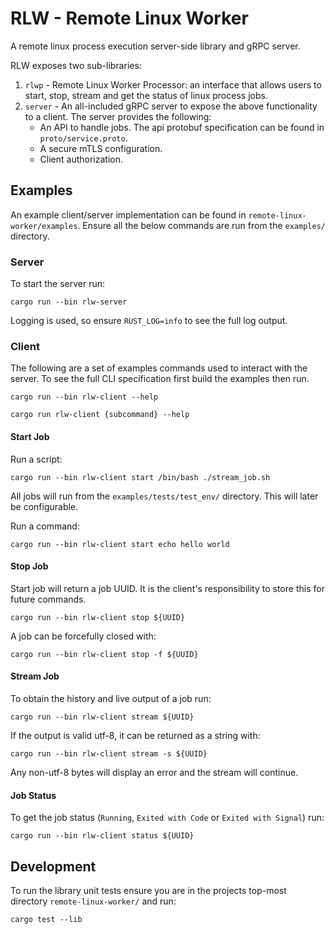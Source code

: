 # RLW - Remote Linux Worker
A remote linux process execution server-side library and gRPC server.

RLW exposes two sub-libraries:
1. `rlwp` - Remote Linux Worker Processor: an interface that allows users to start, stop, stream and get the status of linux process jobs.
2. `server` - An all-included gRPC server to expose the above functionality to a client. The server provides the following:
   - An API to handle jobs. The api protobuf specification can be found in `proto/service.proto`.
   - A secure mTLS configuration.
   - Client authorization.


## Examples

An example client/server implementation can be found in `remote-linux-worker/examples`. Ensure all the below commands are run from the `examples/` directory.

### Server

To start the server run:
```
cargo run --bin rlw-server
```

Logging is used, so ensure `RUST_LOG=info` to see the full log output.


### Client

The following are a set of examples commands used to interact with the server. To see the full CLI specification first build the examples then run.
 ```
cargo run --bin rlw-client --help

cargo run rlw-client {subcommand} --help
 ``` 

#### Start Job

Run a script: 
```
cargo run --bin rlw-client start /bin/bash ./stream_job.sh
```
All jobs will run from the `examples/tests/test_env/` directory. This will later be configurable.

Run a command:
```
cargo run --bin rlw-client start echo hello world
```

#### Stop Job
Start job will return a job UUID. It is the client's responsibility to store this for future commands.

```
cargo run --bin rlw-client stop ${UUID} 
```

A job can be forcefully closed with:
```
cargo run --bin rlw-client stop -f ${UUID} 
```


#### Stream Job
To obtain the history and live output of a job run:

```
cargo run --bin rlw-client stream ${UUID} 
```

If the output is valid utf-8, it can be returned as a string with:

```
cargo run --bin rlw-client stream -s ${UUID} 
```

Any non-utf-8 bytes will display an error and the stream will continue.


#### Job Status 
To get the job status (`Running`, `Exited with Code` or `Exited with Signal`) run:

```
cargo run --bin rlw-client status ${UUID} 
```

## Development

To run the library unit tests ensure you are in the projects top-most directory `remote-linux-worker/` and run:
```
cargo test --lib
```


